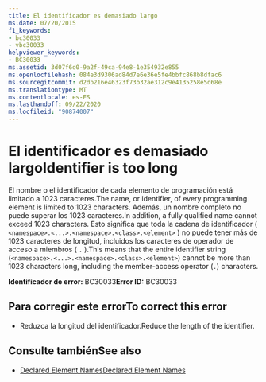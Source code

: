 ```yaml
---
title: El identificador es demasiado largo
ms.date: 07/20/2015
f1_keywords:
- bc30033
- vbc30033
helpviewer_keywords:
- BC30033
ms.assetid: 3d07f6d0-9a2f-49ca-94e8-1e354932e855
ms.openlocfilehash: 084e3d9306ad84d7e6e36e5fe4bbfc868b8dfac6
ms.sourcegitcommit: d2db216e46323f73b32ae312c9e4135258e5d68e
ms.translationtype: MT
ms.contentlocale: es-ES
ms.lasthandoff: 09/22/2020
ms.locfileid: "90874007"
---
```

# <a name="identifier-is-too-long"></a><span data-ttu-id="edf96-102">El identificador es demasiado largo</span><span class="sxs-lookup"><span data-stu-id="edf96-102">Identifier is too long</span></span>

<span data-ttu-id="edf96-103">El nombre o el identificador de cada elemento de programación está limitado a 1023 caracteres.</span><span class="sxs-lookup"><span data-stu-id="edf96-103">The name, or identifier, of every programming element is limited to 1023 characters.</span></span> <span data-ttu-id="edf96-104">Además, un nombre completo no puede superar los 1023 caracteres.</span><span class="sxs-lookup"><span data-stu-id="edf96-104">In addition, a fully qualified name cannot exceed 1023 characters.</span></span> <span data-ttu-id="edf96-105">Esto significa que toda la cadena de identificador ( `<namespace>.<...>.<namespace>.<class>.<element>` ) no puede tener más de 1023 caracteres de longitud, incluidos los caracteres de operador de acceso a miembros ( `.` ).</span><span class="sxs-lookup"><span data-stu-id="edf96-105">This means that the entire identifier string (`<namespace>.<...>.<namespace>.<class>.<element>`) cannot be more than 1023 characters long, including the member-access operator (`.`) characters.</span></span>  
  
 <span data-ttu-id="edf96-106">**Identificador de error:** BC30033</span><span class="sxs-lookup"><span data-stu-id="edf96-106">**Error ID:** BC30033</span></span>  
  
## <a name="to-correct-this-error"></a><span data-ttu-id="edf96-107">Para corregir este error</span><span class="sxs-lookup"><span data-stu-id="edf96-107">To correct this error</span></span>  
  
- <span data-ttu-id="edf96-108">Reduzca la longitud del identificador.</span><span class="sxs-lookup"><span data-stu-id="edf96-108">Reduce the length of the identifier.</span></span>  
  
## <a name="see-also"></a><span data-ttu-id="edf96-109">Consulte también</span><span class="sxs-lookup"><span data-stu-id="edf96-109">See also</span></span>

- [<span data-ttu-id="edf96-110">Declared Element Names</span><span class="sxs-lookup"><span data-stu-id="edf96-110">Declared Element Names</span></span>](../../programming-guide/language-features/declared-elements/declared-element-names.md)
